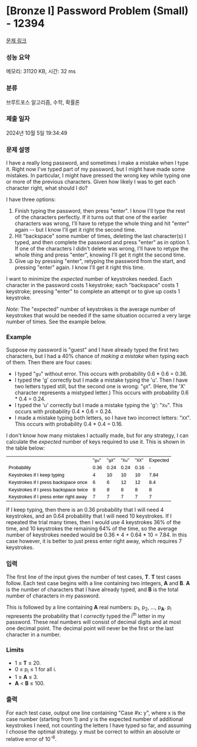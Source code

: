 # [Bronze I] Password Problem (Small) - 12394 

[문제 링크](https://www.acmicpc.net/problem/12394) 

### 성능 요약

메모리: 31120 KB, 시간: 32 ms

### 분류

브루트포스 알고리즘, 수학, 확률론

### 제출 일자

2024년 10월 5일 19:34:49

### 문제 설명

<p>I have a really long password, and sometimes I make a mistake when I type it. Right now I've typed part of my password, but I might have made some mistakes. In particular, I might have pressed the wrong key while typing one or more of the previous characters. Given how likely I was to get each character right, what should I do?</p>

<p>I have three options:</p>

<ol>
	<li>Finish typing the password, then press "enter". I know I'll type the rest of the characters perfectly. If it turns out that one of the earlier characters was wrong, I'll have to retype the whole thing and hit "enter" again -- but I know I'll get it right the second time.</li>
	<li>Hit "backspace" some number of times, deleting the last character(s) I typed, and then complete the password and press "enter" as in option 1. If one of the characters I didn't delete was wrong, I'll have to retype the whole thing and press "enter", knowing I'll get it right the second time.</li>
	<li>Give up by pressing "enter", retyping the password from the start, and pressing "enter" again. I know I'll get it right this time.</li>
</ol>

<p> </p>

<p>I want to minimize the <em>expected</em> number of keystrokes needed. Each character in the password costs 1 keystroke; each "backspace" costs 1 keystroke; pressing "enter" to complete an attempt or to give up costs 1 keystroke.</p>

<p><em>Note:</em> The "expected" number of keystrokes is the average number of keystrokes that would be needed if the same situation occurred a very large number of times. See the example below.</p>

<h3>Example</h3>

<p>Suppose my password is "guest" and I have already typed the first two characters, but I had a 40% chance of <em>making a mistake</em> when typing each of them. Then there are four cases:</p>

<ul>
	<li>I typed "<code>gu</code>" without error. This occurs with probability 0.6 * 0.6 = 0.36.</li>
	<li>I typed the 'g' correctly but I made a mistake typing the 'u'. Then I have two letters typed still, but the second one is wrong: "<code>gX</code>". (Here, the 'X' character represents a mistyped letter.) This occurs with probability 0.6 * 0.4 = 0.24.</li>
	<li>I typed the 'u' correctly but I made a mistake typing the 'g': "<code>Xu</code>". This occurs with probability 0.4 * 0.6 = 0.24.</li>
	<li>I made a mistake typing both letters, so I have two incorrect letters: "<code>XX</code>". This occurs with probability 0.4 * 0.4 = 0.16.</li>
</ul>

<p> </p>

<p>I don't know how many mistakes I actually made, but for any strategy, I can calculate the <em>expected</em> number of keys required to use it. This is shown in the table below:</p>

<p> </p>

<table cellspacing="0" style="border-collapse:collapse; border-width:0pt; color:#000000; font-family:arial,sans-serif; font-size:small; margin:0px; padding:0px; vertical-align:top">
	<tbody>
		<tr>
			<td style="vertical-align:top"> </td>
			<td style="vertical-align:top">"<code>gu</code>"   </td>
			<td style="vertical-align:top">"<code>gX</code>"   </td>
			<td style="vertical-align:top">"<code>Xu</code>"   </td>
			<td style="vertical-align:top">"<code>XX</code>"   </td>
			<td style="vertical-align:top">Expected</td>
		</tr>
		<tr>
			<td style="vertical-align:top">Probability</td>
			<td style="vertical-align:top">0.36</td>
			<td style="vertical-align:top">0.24</td>
			<td style="vertical-align:top">0.24</td>
			<td style="vertical-align:top">0.16</td>
			<td style="vertical-align:top">-</td>
		</tr>
		<tr>
			<td style="vertical-align:top">Keystrokes if I keep typing</td>
			<td style="vertical-align:top">4</td>
			<td style="vertical-align:top">10</td>
			<td style="vertical-align:top">10</td>
			<td style="vertical-align:top">10</td>
			<td style="vertical-align:top">7.84</td>
		</tr>
		<tr>
			<td style="vertical-align:top">Keystrokes if I press backspace once</td>
			<td style="vertical-align:top">6</td>
			<td style="vertical-align:top">6</td>
			<td style="vertical-align:top">12</td>
			<td style="vertical-align:top">12</td>
			<td style="vertical-align:top">8.4</td>
		</tr>
		<tr>
			<td style="vertical-align:top">Keystrokes if I press backspace twice  </td>
			<td style="vertical-align:top">8</td>
			<td style="vertical-align:top">8</td>
			<td style="vertical-align:top">8</td>
			<td style="vertical-align:top">8</td>
			<td style="vertical-align:top">8</td>
		</tr>
		<tr>
			<td style="vertical-align:top">Keystrokes if I press enter right away</td>
			<td style="vertical-align:top">7</td>
			<td style="vertical-align:top">7</td>
			<td style="vertical-align:top">7</td>
			<td style="vertical-align:top">7</td>
			<td style="vertical-align:top">7</td>
		</tr>
	</tbody>
</table>

<p> </p>

<p>If I keep typing, then there is an 0.36 probability that I will need 4 keystrokes, and an 0.64 probability that I will need 10 keystrokes. If I repeated the trial many times, then I would use 4 keystrokes 36% of the time, and 10 keystrokes the remaining 64% of the time, so the average number of keystrokes needed would be 0.36 * 4 + 0.64 * 10 = 7.84. In this case however, it is better to just press enter right away, which requires 7 keystrokes.</p>

### 입력 

 <p>The first line of the input gives the number of test cases, <strong>T</strong>. <strong>T</strong> test cases follow. Each test case begins with a line containing two integers, <strong>A</strong> and <strong>B</strong>. <strong>A</strong> is the number of characters that I have already typed, and <strong>B</strong> is the total number of characters in my password.</p>

<p>This is followed by a line containing <strong>A</strong> real numbers: p<sub>1</sub>, p<sub>2</sub>, ..., p<sub><strong>A</strong></sub>. p<sub>i</sub> represents the probability that I <em>correctly</em> typed the i<sup>th</sup> letter in my password. These real numbers will consist of decimal digits and at most one decimal point. The decimal point will never be the first or the last character in a number.</p>

<h3>Limits</h3>

<ul>
	<li>1 ≤ <strong>T</strong> ≤ 20.</li>
	<li>0 ≤ p<sub>i</sub> ≤ 1 for all i.</li>
	<li>1 ≤ <strong>A</strong> ≤ 3.</li>
	<li><strong>A</strong> < <strong>B</strong> ≤ 100.</li>
</ul>

### 출력 

 <p>For each test case, output one line containing "Case #x: y", where x is the case number (starting from 1) and y is the expected number of additional keystrokes I need, not counting the letters I have typed so far, and assuming I choose the optimal strategy. y must be correct to within an absolute or relative error of 10<sup>-6</sup>.</p>

